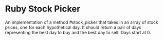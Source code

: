 # Ruby Stock Picker

An implementation of a method #stock_picker that takes in an array of stock prices, one for each hypothetical day. It should return a pair of days representing the best day to buy and the best day to sell. Days start at 0.
